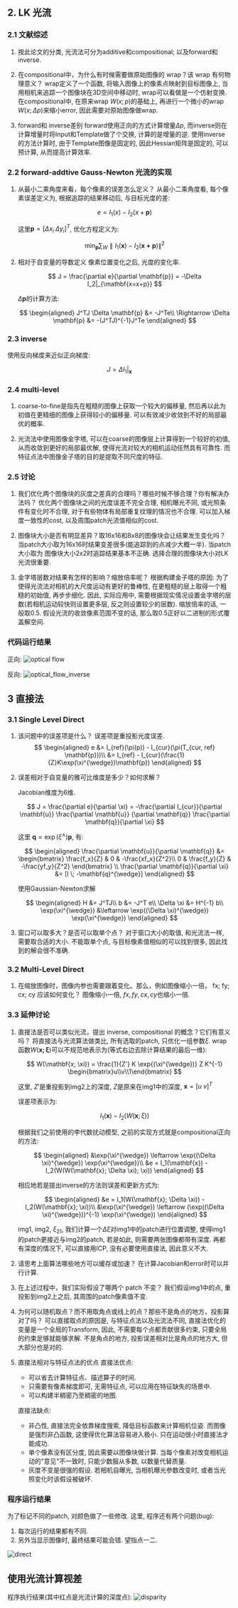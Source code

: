 ## 2. LK 光流
### 2.1 文献综述
1. 按此论文的分类, 光流法可分为additive和compositional; 以及forward和inverse.

2. 在compositional中，为什么有时候需要做原始图像的 wrap？该 wrap 有何物理意义？
wrap定义了一个函数, 将输入图像上的像素点映射到目标图像上, 当用相机来追踪一个图像块在3D空间中移动时, wrap可以看做是一个仿射变换.
在compositional中, 在原来wrap $W(x;p)$的基础上, 再进行一个微小的wrap $W(x; \Delta p)$来缩小error, 因此需要对原始图像做wrap.

3. forward和 inverse差别
forward使用正向的方式计算增量$\Delta p$, 而inverse则在计算增量时将Input和Template做了个交换, 计算的是增量的逆. 使用inverse的方法计算时, 由于Template图像是固定的, 因此Hessian矩阵是固定的, 可以预计算, 从而提高计算效率.

### 2.2 forward-addtive Gauss-Newton 光流的实现
1. 从最小二乘角度来看，每个像素的误差怎么定义？
从最小二乘角度看, 每个像素误差定义为, 根据追踪的结果移动后, 与目标光度的差:

    $$
    e = I_1(x) - I_2(x+\mathbf{p})
    $$

    这里$\mathbf{p} = [\Delta x_i \; \Delta y_i]^T$, 优化方程定义为:

    $$
    \min_{\mathbf{p}} \sum_W \parallel I_1(\mathbf{x}) - I_2(\mathbf{x+p}) \parallel^2
    $$


2. 相对于自变量的导数定义
像素位置变化之后, 光度的变化率.

    $$
    J = \frac{\partial e}{\partial \mathbf{p}} = -\Delta I_2|_{\mathbf{x=x+p}}
    $$

    $\Delta \mathbf{p}$的计算方法:

    $$
    \begin{aligned}
    J^TJ \Delta \mathbf{p} &= -J^Te\\
    \Rightarrow \Delta \mathbf{p} &= -(J^TJ)^{-1}J^Te
    \end{aligned}
    $$

### 2.3 inverse
使用反向梯度来近似正向梯度:

$$
J = \Delta I_1|_{\mathbf{x}}
$$

### 2.4 multi-level
1. coarse-to-fine是指先在粗糙的图像上获取一个较大的偏移量, 然后再以此为初值在更精细的图像上获得较小的偏移量. 可以有效减少收敛到不好的局部最优的概率.

2. 光流法中使用图像金字塔, 可以在coarse的图像层上计算得到一个较好的初值, 从而收敛到更好的局部最优解, 使得光流对较大的相机运动任然具有可靠性. 而特征点法中图像金子塔的目的是提取不同尺度的特征.

### 2.5 讨论
1. 我们优化两个图像块的灰度之差真的合理吗？哪些时候不够合理？你有解决办法吗？
    优化两个图像块之间的光度误差不完全合理, 相机曝光不同, 或光照条件有变化时不合理, 对于有些物体有局部重复纹理的情况也不合理. 可以加入梯度一致性的cost, 以及周围patch光流值相似的cost.

2. 图像块大小是否有明显差异？取16x16和8x8的图像块会让结果发生变化吗？
当patch大小取为16x16时结果变差很多(能追踪到的点减少大概一半). 当patch大小取为 图像块大小2x2时追踪结果基本不正确. 选择合理的图像块大小对LK光流很重要.

3. 金字塔层数对结果有怎样的影响？缩放倍率呢？
根据构建金子塔的原因: 为了使得光流法对相机的大尺度运动有更好的鲁棒性, 在更粗糙的层上取得一个粗糙的初始值, 再步步细化. 因此, 实际应用中, 需要根据现实情况设置金字塔的层数(若相机运动较快则设置更多层, 反之则设置较少的层数). 缩放倍率的话, 一般取0.5. 假设光流的收敛像素范围不变的话, 那么取0.5正好以二进制的形式覆盖解空间.

### 代码运行结果
正向:
![optical flow](optical_flow.png)

反向:
![optical_flow_inverse](optical_flow_inverse.png)

## 3 直接法
### 3.1 Single Level Direct
1. 该问题中的误差项是什么？
    误差项是重投影光度误差.
    $$
    \begin{aligned}
    e &= I_{ref}(\pi(p)) - I_{cur}(\pi(T_{cur, ref} \mathbf{p}))\\
      &= I_{ref} - I_{cur}(\frac{1}{Z}K\exp(\xi^{\wedge})\mathbf{p})
    \end{aligned}
    $$

2. 误差相对于自变量的雅可比维度是多少？如何求解？

    Jacobian维度为6维.

    $$
    J = \frac{\partial e}{\partial \xi} = -\frac{\partial I_{cur}}{\partial \mathbf{u}} \frac{\partial \mathbf{u}} {\partial \mathbf{q}} \frac{\partial \mathbf{q}}{\partial \xi}
    $$

    这里 $\mathbf{q} = \exp(\xi^{\wedge}) \mathbf{p}$, 有:
    
    $$
    \begin{aligned}
    \frac{\partial \mathbf{u}}{\partial \mathbf{q}} &= \begin{bmatrix} \frac{f_x}{Z} & 0 & -\frac{xf_x}{Z^2}\\ 0 & \frac{f_y}{Z} & -\frac{yf_y}{Z^2} \end{bmatrix} \\
    \frac{\partial \mathbf{q}}{\partial \xi} &= [I \; -\mathbf{q}^{\wedge}]
    \end{aligned}
    $$

    使用Gaussian-Newton求解

    $$
    \begin{aligned}
    H &= J^TJ\\
    b &= -J^T e\\
    \Delta \xi &= H^{-1} b\\
    \exp(\xi^{\wedge}) &\leftarrow \exp((\Delta \xi)^{\wedge}) \exp(\xi^{\wedge})
    \end{aligned}
    $$

3. 窗口可以取多大？是否可以取单个点？
对于窗口大小的取值, 和光流法一样, 需要取合适的大小. 不能取单个点, 与目标像素值相似的可以找到很多, 因此找到的解会很不准确.    

### 3.2 Multi-Level Direct
1. 在缩放图像时，图像内参也需要跟着变化。那么，例如图像缩小一倍， fx; fy; cx; cy 应该如何变化？
图像缩小一倍, $fx, fy, cx, cy$也缩小一倍.

### 3.3 延伸讨论
1. 直接法是否可以类似光流，提出 inverse, compositional 的概念？它们有意义吗？
将直接法与光流算法做类比, 所有选取的patch, 只优化一组参数$\xi$.
    wrap函数$W(\mathbf{x;\xi})$可以不规范地表示为(等式右边去除计算结果的最后一维):

    $$
    W(\mathbf{x; \xi})  = \frac{1}{Z'} K \exp{(\xi^{\wedge})} Z K^{-1} \begin{bmatrix}u\\v\\1\end{bmatrix}
    $$

    这里, $Z'$是重投影到img2上的深度, $Z$是原来在img1中的深度, $\mathbf{x} = [u \; v]^T$
    
    误差项表示为:

    $$
    I_1(\mathbf{x}) - I_2(W(\mathbf{x}; \xi))
    $$
    
    根据我们之前使用的李代数扰动模型, 之前的实现方式就是compositional正向的方法:

    $$
    \begin{aligned}
    &\exp(\xi^{\wedge}) \leftarrow \exp((\Delta \xi)^{\wedge}) \exp(\xi^{\wedge})\\
    &e = I_1(\mathbf{x}) - I_2(W(W(\mathbf{x}; \Delta \xi); \xi))
    \end{aligned}
    $$

    相应地若是提出inverse的方法则误差和更新方式为:

    $$
    \begin{aligned}
    &e = I_1(W(\mathbf{x}; \Delta \xi)) - I_2(W(\mathbf{x}; \xi))\\
    &\exp(\xi^{\wedge}) \leftarrow (\exp((\Delta \xi)^{\wedge}))^{-1} \exp(\xi^{\wedge})
    \end{aligned}
    $$

    img1, img2, $\xi_{21}$, 我们计算一个$\Delta \xi$对img1中的patch进行位置调整, 使得img1的patch更接近与img2的patch, 若是如此, 则需要两张图像都带有深度. 再都有深度的情况下, 可以直接用ICP, 没有必要使用直接法, 因此意义不大.

2. 请思考上面算法哪些地方可以缓存或加速？
在计算Jacobian和error时可以并行计算.

3. 在上述过程中，我们实际假设了哪两个 patch 不变？
我们假设img1中的点, 重投影到img2上之后, 其周围的patch像素值不变.

4. 为何可以随机取点？而不用取角点或线上的点？那些不是角点的地方，投影算对了吗？
可以直接取点的原因是, 与特征点法以及光流法不同, 直接法优化的变量是一个全局的Transform, 因此, 不需要每个点都贡献很多约束, 只要全局的约束足够就能够求解. 不是角点的地方, 投影误差相对比是角点的地方大, 但大部分也是对的.

5. 直接法相对与特征点法的优点
    直接法优点: 
    * 可以省去计算特征点、描述算子的时间.
    * 只需要有像素梯度即可, 无需特征点, 可以应用在特征缺失的场景中.
    * 可以构建半稠密乃至稠密的地图.
    
    直接法缺点: 
    * 非凸性, 直接法完全依靠梯度搜索, 降低目标函数来计算相机位姿. 而图像是强烈非凸函数, 这使得优化算法容易进入极小. 只在运动很小时直接法才能成功.
    * 单个像素没有区分度, 因此需要以图像块做计算. 当每个像素对改变相机运动的"意见"不一致时, 只能少数服从多数, 以数量代替质量.
    * 灰度不变是很强的假设. 若相机自曝光, 当相机曝光参数改变时, 或者当光照变化时该假设被破坏.

### 程序运行结果
为了标记不同的patch, 对颜色做了一些修改. 这里, 程序还有两个问题(bug):
1. 每次运行的结果都有不同.
2. 另外当显示图像时, 最终结果可能会错. 
望指点一二.

![direct](direct.png)

## 使用光流计算视差
程序执行结果(其中红点是光流计算的深度点):
![disparity](disparity.png)